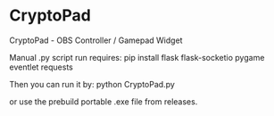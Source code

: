 # CryptoPad
CryptoPad - OBS Controller / Gamepad Widget

Manual .py script run requires:
pip install flask flask-socketio pygame eventlet requests

Then you can run it by:
python CryptoPad.py

or use the prebuild portable .exe file from releases.

